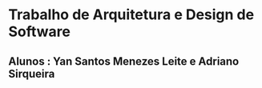 # Trabalho de Arquitetura e Design de Software
## Alunos : Yan Santos Menezes Leite e Adriano Sirqueira